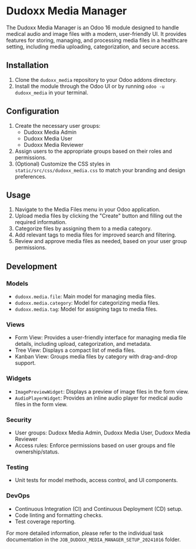 # Dudoxx Media Manager

The Dudoxx Media Manager is an Odoo 16 module designed to handle medical audio and image files with a modern, user-friendly UI. It provides features for storing, managing, and processing media files in a healthcare setting, including media uploading, categorization, and secure access.

## Installation

1. Clone the `dudoxx_media` repository to your Odoo addons directory.
2. Install the module through the Odoo UI or by running `odoo -u dudoxx_media` in your terminal.

## Configuration

1. Create the necessary user groups:
   - Dudoxx Media Admin
   - Dudoxx Media User
   - Dudoxx Media Reviewer
2. Assign users to the appropriate groups based on their roles and permissions.
3. (Optional) Customize the CSS styles in `static/src/css/dudoxx_media.css` to match your branding and design preferences.

## Usage

1. Navigate to the Media Files menu in your Odoo application.
2. Upload media files by clicking the "Create" button and filling out the required information.
3. Categorize files by assigning them to a media category.
4. Add relevant tags to media files for improved search and filtering.
5. Review and approve media files as needed, based on your user group permissions.

## Development

### Models
- `dudoxx.media.file`: Main model for managing media files.
- `dudoxx.media.category`: Model for categorizing media files.
- `dudoxx.media.tag`: Model for assigning tags to media files.

### Views
- Form View: Provides a user-friendly interface for managing media file details, including upload, categorization, and metadata.
- Tree View: Displays a compact list of media files.
- Kanban View: Groups media files by category with drag-and-drop support.

### Widgets
- `ImagePreviewWidget`: Displays a preview of image files in the form view.
- `AudioPlayerWidget`: Provides an inline audio player for medical audio files in the form view.

### Security
- User groups: Dudoxx Media Admin, Dudoxx Media User, Dudoxx Media Reviewer
- Access rules: Enforce permissions based on user groups and file ownership/status.

### Testing
- Unit tests for model methods, access control, and UI components.

### DevOps
- Continuous Integration (CI) and Continuous Deployment (CD) setup.
- Code linting and formatting checks.
- Test coverage reporting.

For more detailed information, please refer to the individual task documentation in the `JOB_DUDOXX_MEDIA_MANAGER_SETUP_20241016` folder.